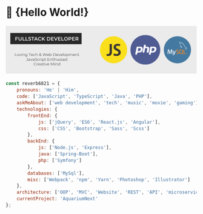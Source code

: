 # :wave: {Hello World!}

<img src="https://github.com/ReverbOD/ReverbOD/blob/master/gh-header-image.png"/>

<p>
</p>

```javascript
const reverb6821 = {
    pronouns: 'He' | 'Him',
    code: ['JavaScript', 'TypeScript', 'Java', 'PHP'],
    askMeAbout: ['web development', 'tech', 'music', 'movie', 'gaming'],
    technologies: {
        frontEnd: {
            js: ['jQuery', 'ES6', 'React.js', 'Angular'],
            css: ['CSS', 'Bootstrap', 'Sass', 'Scss']
        },
        backEnd: {
            js: ['Node.js', 'Express'],
            java: ['Spring-Boot'],
            php: ['Symfony']
        },
        databases: ['MySql'],
        misc: ['Webpack', 'npm', 'Yarn', 'Photoshop', 'Illustrator']
    },
    architecture: ['OOP', 'MVC', 'Website', 'REST', 'API', 'microservices'],
    currentProject: 'AquariumNext'
};
```


<!--
**ReverbOD/ReverbOD** is a ✨ _special_ ✨ repository because its `README.md` (this file) appears on your GitHub profile.

Here are some ideas to get you started:

- 🔭 I’m currently working on ...
- 🌱 I’m currently learning ...
- 👯 I’m looking to collaborate on ...
- 🤔 I’m looking for help with ...
- 💬 Ask me about ...
- 📫 How to reach me: ...
- 😄 Pronouns: ...
- ⚡ Fun fact: ...
-->
